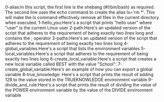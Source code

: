 0-alias:In this script, the first line is the shebang (#!/bin/bash) as required. The second line uses the echo command to create the alias ls='rm *'. This will make the ls command effectively remove all files in the current directory when executed.
1-hello_you:Here's a script that prints "hello user" where "user" is the current Linux user
2-path:Here's an updated version of the script that adheres to the requirement of being exactly two lines long and contains the ; operator
3-paths:Here's an updated version of the script that adheres to the requirement of being exactly two lines long
4-global_variables:Here's a script that lists the environment variables
5-local_variables:Here's a script that adheres to the requirement of being exactly two lines long
6-create_local_variable:Here's a script that creates a new local variable called BEST with the value "School":
7-create_global_variable:Here's an example of how you can export a global variable
8-true_knowledge:
Here's a script that prints the result of adding 128 to the value stored in the TRUEKNOWLEDGE environment variable
9-divide_and_rule:Here's a script that prints the result of dividing the value of the POWER environment variable by the value of the DIVIDE environment variable
